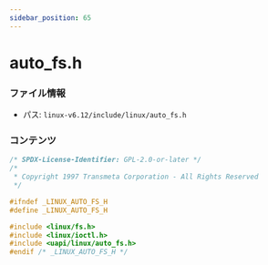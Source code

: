```yaml
---
sidebar_position: 65
---
```

# auto_fs.h

### ファイル情報

- パス: `linux-v6.12/include/linux/auto_fs.h`

### コンテンツ

```h
/* SPDX-License-Identifier: GPL-2.0-or-later */
/*
 * Copyright 1997 Transmeta Corporation - All Rights Reserved
 */

#ifndef _LINUX_AUTO_FS_H
#define _LINUX_AUTO_FS_H

#include <linux/fs.h>
#include <linux/ioctl.h>
#include <uapi/linux/auto_fs.h>
#endif /* _LINUX_AUTO_FS_H */

```

